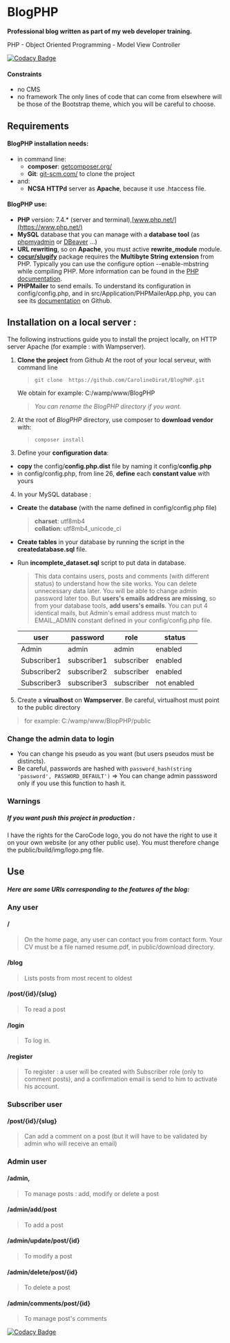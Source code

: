 # BlogPHP

**Professional blog written as part of my web developer training.**

PHP - Object Oriented Programming - Model View Controller

[![Codacy Badge](https://api.codacy.com/project/badge/Grade/8044d672c24c4334b6ddb7926e3ed1f4)](https://app.codacy.com/manual/CarolineDirat/BlogPHP?utm_source=github.com&utm_medium=referral&utm_content=CarolineDirat/BlogPHP&utm_campaign=Badge_Grade_Settings)

#### Constraints
- no CMS
- no framework
The only lines of code that can come from elsewhere will be those of the Bootstrap theme, which you will be careful to choose.

## Requirements

#### BlogPHP installation needs:
- in command line:
  * **composer**:  [getcomposer.org/](https://getcomposer.org/)
  * **Git**: [git-scm.com/](https://git-scm.com/) to clone the project
- and:
  * **NCSA HTTPd** server as **Apache**, because it use .htaccess file.

#### BlogPHP use:
- **PHP** version: 7.4.* (server and terminal),[www.php.net/](https://www.php.net/)
- **MySQL** database that you can manage with a **database tool** (as [phpmyadmin](https://www.phpmyadmin.net/) or [DBeaver](https://dbeaver.io/) ...)
- **URL rewriting**, so on **Apache**, you must active **rewrite_module** module.
- **[cocur/slugify](https://github.com/cocur/slugify)** package requires the **Multibyte String extension** from PHP. Typically you can use the configure option --enable-mbstring while compiling PHP. More information can be found in the [PHP documentation](https://www.php.net/manual/en/mbstring.installation.php).
- **PHPMailer** to send emails. To understand its configuration in config/config.php, and in src/Application/PHPMailerApp.php, you can see its [documentation](https://github.com/PHPMailer/PHPMailer#a-simple-example) on Github.

## Installation on a local server :

The following instructions guide you to install the project locally, on HTTP server Apache (for example : with Wampserver).

1. **Clone the project** from Github 
   At the root of your local serveur, with command line
   
   > `git clone  https://github.com/CarolineDirat/BlogPHP.git`

   We obtain for example: C:/wamp/www/BlogPHP
   > _You can rename the BlogPHP directory if you want._
   
2. At the root of _BlogPHP_ directory, use composer to **download vendor** with:
   > `composer install`

3. Define your **configuration data**:
  - **copy** the config/**config.php.dist** file by naming it config/**config.php**
  - in config/config.php, from line 26, **define** each **constant value** with yours
   
4. In your MySQL database :   
  - **Create** the **database** (with the name defined in config/config.php file)
    > **charset**: utf8mb4  
    > **collation**: utf8mb4_unicode_ci
  
  - **Create tables** in your database by running the script in the **createdatabase.sql** file.

  - Run **incomplete_dataset.sql** script to put data in database. 
    > This data contains users, posts and comments (with different status) to understand how the site works. You can delete unnecessary data later. You will be able to change admin password later too.
    But **users's emails address are missing**, so from your database tools, **add users's emails**. You can put 4 identical mails, but Admin's email address must match to EMAIL_ADMIN constant defined in your config/config.php file.

       user       |  password     |    role    |   status
     ------------ | ------------- | ---------- | ------------
     Admin        |  admin        | admin      | enabled
     Subscriber1  |  subscriber1  | subscriber | enabled
     Subscriber2  |  subscriber2  | subscriber | enabled
     Subscriber3  |  subscriber3  | subscriber | not enabled

5. Create a **virualhost** on **Wampserver**. 
Be careful, virtualhost must point to the public directory
  > for example: C:/wamp/www/BlopPHP/public
   
### **Change the admin data to login**
  - You can change his pseudo as you want (but users pseudos must be distincts).
  - Be careful, passwords are hashed with `password_hash(string 'password', PASSWORD_DEFAULT')` => You can change admin passsword only if you use this function to hash it.

### Warnings 
##### If you want push this project in production :
I have the rights for the CaroCode logo, you do not have the right to use it on your own website (or any other public use). You must therefore change the public/build/img/logo.png file.

## Use 

##### Here are some URIs corresponding to the features of the blog:

### Any user
#### /
> On the home page, any user can contact you from contact form.
Your CV must be a file named resume.pdf, in public/download directory.
#### /blog    
> Lists posts from most recent to oldest
#### /post/{id}/{slug}
> To read a post
#### /login
> To log in.
#### /register
> To register : a user will be created with Subscriber role (only to comment posts), and a confirmation email is send to him to activate his account.

### Subscriber user
#### /post/{id}/{slug}
> Can add a comment on a post (but it will have to be validated by admin who will receive an email)
### Admin user
#### /admin, 
> To manage posts : add, modify or delete a post
#### /admin/add/post
> To add a post
#### /admin/update/post/{id}
> To modify a post
#### /admin/delete/post/{id}
> To delete a post
#### /admin/comments/post/{id}
> To manage post's comments

[![Codacy Badge](https://app.codacy.com/project/badge/Grade/25ebc61fdc9e40b7b92cab3794831cbb)](https://www.codacy.com/manual/CarolineDirat/BlogPHP?utm_source=github.com&amp;utm_medium=referral&amp;utm_content=CarolineDirat/BlogPHP&amp;utm_campaign=Badge_Grade)
